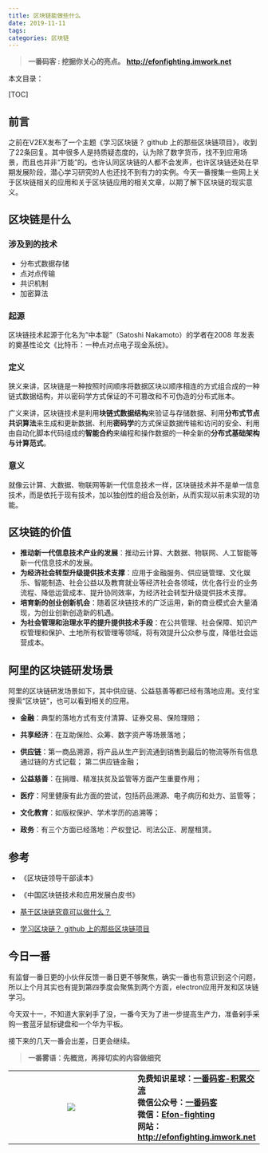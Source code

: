 ```yaml
---
title: 区块链能做些什么
date: 2019-11-11
tags: 
categories: 区块链
---
```


> **一番码客 : 挖掘你关心的亮点。**
> **http://efonfighting.imwork.net**

本文目录：

[TOC]

## 前言

之前在V2EX发布了一个主题《学习区块链？ github 上的那些区块链项目》，收到了22条回复。其中很多人是持质疑态度的，认为除了数字货币，找不到应用场景，而且也并非“万能”的。也许认同区块链的人都不会发声，也许区块链还处在早期发展阶段，潜心学习研究的人也还找不到有力的实例。今天一番搜集一些网上关于区块链相关的应用和关于区块链应用的相关文章，以期了解下区块链的现实意义。

<!--more-->

## 区块链是什么

### 涉及到的技术

* 分布式数据存储
* 点对点传输
* 共识机制
* 加密算法

### 起源

区块链技术起源于化名为“中本聪”（Satoshi Nakamoto）的学者在2008 年发表的奠基性论文《比特币：一种点对点电子现金系统》。  

### 定义

狭义来讲，区块链是一种按照时间顺序将数据区块以顺序相连的方式组合成的一种链式数据结构，并以密码学方式保证的不可篡改和不可伪造的分布式账本。

广义来讲，区块链技术是利用**块链式数据结构**来验证与存储数据、利用**分布式节点共识算法**来生成和更新数据、利用**密码学**的方式保证数据传输和访问的安全、利用由自动化脚本代码组成的**智能合约**来编程和操作数据的一种全新的**分布式基础架构与计算范式**。

### 意义

就像云计算、大数据、物联网等新一代信息技术一样，区块链技术并不是单一信息技术，而是依托于现有技术，加以独创性的组合及创新，从而实现以前未实现的功能。

## 区块链的价值

* **推动新一代信息技术产业的发展**：推动云计算、大数据、物联网、人工智能等新一代信息技术的发展。
* **为经济社会转型升级提供技术支撑**：应用于金融服务、供应链管理、文化娱乐、智能制造、社会公益以及教育就业等经济社会各领域，优化各行业的业务流程、降低运营成本、提升协同效率，为经济社会转型升级提供技术支撑。
* **培育新的创业创新机会**：随着区块链技术的广泛运用，新的商业模式会大量涌现，为创业创新创造新的机遇。
* **为社会管理和治理水平的提升提供技术手段**：在公共管理、社会保障、知识产权管理和保护、土地所有权管理等领域，将有效提升公众参与度，降低社会运营成本。

## 阿里的区块链研发场景

阿里的区块链研发场景如下，其中供应链、公益慈善等都已经有落地应用。支付宝搜索“区块链”，也可以看到相关的应用。

* **金融**：典型的落地方式有支付清算、证券交易、保险理赔；

* **共享经济**：在互助保险、众筹、数字资产等场景落地；

* **供应链**：第一商品溯源，将产品从生产到流通到销售到最后的物流等所有信息通过链的方式记载； 第二供应链金融；

* **公益慈善**：在捐赠、精准扶贫及监管等方面产生重要作用；

* **医疗**：阿里健康有此方面的尝试，包括药品溯源、电子病历和处方、监管等；

* **文化教育**：如版权保护、学术学历的追溯等；

* **政务**：有三个方面已经落地：产权登记、司法公正、房屋租赁。

## 参考

* 《区块链领导干部读本》
* 《中国区块链技术和应用发展白皮书》  

* [基于区块链究竟可以做什么？](https://segmentfault.com/a/1190000020938068)
* [学习区块链？ github 上的那些区块链项目](https://www.v2ex.com/t/616866#reply26)

## 今日一番

有监督一番日更的小伙伴反馈一番日更不够聚焦，确实一番也有意识到这个问题，所以上个月其实也有提到第四季度会聚焦到两个方面，electron应用开发和区块链学习。

今天双十一，不知道大家剁手了没，一番今天为了进一步提高生产力，准备剁手采购一套蓝牙鼠标键盘和一个华为平板。

接下来的几天一番会出差，日更会继续。

> **一番雾语：先概览，再择切实的内容做细究**

<table>
<tr>
<td ><center><img src="http://efonfighting.imwork.net/efonmark-blog/%E7%AE%80%E4%BB%8B/guanzhu_1.jpg"></center></td>
<td width="50%"><b>
    免费知识星球：<a href="http://efonfighting.imwork.net/efonmark-blog/%E7%AE%80%E4%BB%8B/zhishixingqiu1.png">一番码客-积累交流</a><br>
    微信公众号：<a href="http://efonfighting.imwork.net/efonmark-blog/%E7%AE%80%E4%BB%8B/guanzhu_1.jpg">一番码客</a><br>
    微信：<a href="http://efonfighting.imwork.net/efonmark-blog/%E7%AE%80%E4%BB%8B/weixin.jpg">Efon-fighting</a><br>
    网站：<a href="http://efonfighting.imwork.net">http://efonfighting.imwork.net</a><br></b></td>
</tr>
</table>